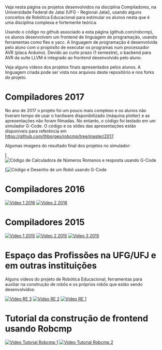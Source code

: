 Veja nesta página os projetos desenvolvidos na disciplina Compiladores, na Universidade Federal de Jataí (UFG - Regional Jataí), usando alguns conceitos de Robótica Educacional para estimular os alunos nesta que é uma disciplina complexa e fortemente teórica.

Usando o código no github associado a esta página (github.com/robcmp), os alunos desenvolvem um frontend de linguagem de programação, usando ferramentas como flex e yacc. A linguagem de programação é desenvolvida pelo aluno com o propósito de executar os programas num processador AVR (placa Arduino). Devido ao curto prazo (1 semestre), o backend para AVR da suíte LLVM é integrado ao frontend desenvolvido pelo aluno.

Veja alguns vídeos dos projetos finais apresentados pelos alunos. A linguagem criada pode ser vista nos arquivos deste repositório e nos forks do projeto.

# Compiladores 2017
No ano de 2017 o projeto foi um pouco mais complexo e os alunos não tiveram tempo de usar o hardware disponibilizado (máquina plotter) e as apresentações não foram filmadas. No entanto, o código foi testado em um simulador G-Code. O código e os slides das apresentações estão disponíveis para referência em https://github.com/thborges/robcmp/tree/master/2017.

Algumas imagens do resultado final dos projetos no simulador:

[![Código de Calculadora de Números Romanos e resposta usando G-Code](https://raw.githubusercontent.com/thborges/robcmp/master/2017/Guilherme/exemplo.jpg)

[![Código e Desenho de um Robô usando G-Code](https://raw.githubusercontent.com/thborges/robcmp/master/2017/Roberto/exemplo.jpg)


# Compiladores 2016
[![Video 1 2016](https://img.youtube.com/vi/a5fkYkQ6bhI/0.jpg)](https://www.youtube.com/watch?v=a5fkYkQ6bhI)
[![Video 2 2016](https://img.youtube.com/vi/ahtgTIoUnZ0/0.jpg)](https://www.youtube.com/watch?v=ahtgTIoUnZ0)

# Compiladores 2015
[![Video 1 2015](https://img.youtube.com/vi/N4Rxfpfs7k0/0.jpg)](https://www.youtube.com/watch?v=N4Rxfpfs7k0)
[![Video 2 2015](https://img.youtube.com/vi/YoPKFKp7MBE/0.jpg)](https://www.youtube.com/watch?v=YoPKFKp7MBE)
[![Video 3 2015](https://img.youtube.com/vi/PuXYiVzmQs4/0.jpg)](https://www.youtube.com/watch?v=PuXYiVzmQs4)


# Espaço das Profissões na UFG/UFJ e em outras instituições

Alguns vídeos do projeto de Robótica Educacional, ferramentas para auxiliar na construção de robôs e os próprios robôs que estão sendo desenvolvidos:

[![Video RE 3](https://img.youtube.com/vi/-Id48-MvaR4/0.jpg)](https://www.youtube.com/watch?v=-Id48-MvaR4)
[![Video RE 2](https://img.youtube.com/vi/-zfRB2uEZyY/0.jpg)](https://www.youtube.com/watch?v=-zfRB2uEZyY)
[![Video RE 1](https://img.youtube.com/vi/g4sYlFEB-1E/0.jpg)](https://www.youtube.com/watch?v=g4sYlFEB-1E)


# Tutorial da construção de frontend usando Robcmp

[![Video Tutorial Robcmp 1](https://img.youtube.com/vi/0sjMMcToySM/0.jpg)](https://www.youtube.com/watch?v=0sjMMcToySM)
[![Video Tutorial Robcmp 2](https://img.youtube.com/vi/tcHpQz9_d8g/0.jpg)](https://www.youtube.com/watch?v=tcHpQz9_d8g)

